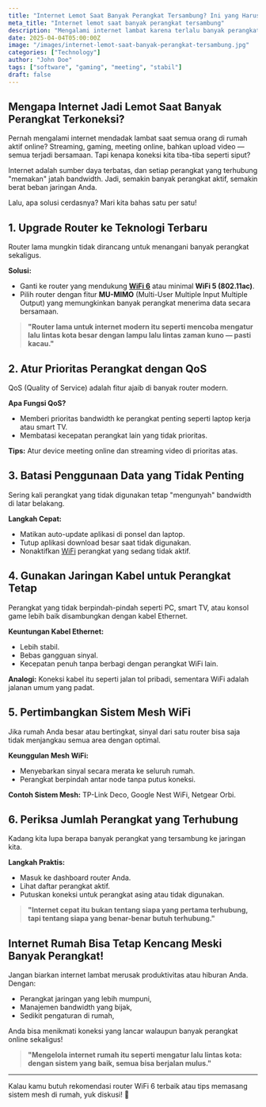 ```yaml
---
title: "Internet Lemot Saat Banyak Perangkat Tersambung? Ini yang Harus Kamu Lakukan"
meta_title: "Internet lemot saat banyak perangkat tersambung"
description: "Mengalami internet lambat karena terlalu banyak perangkat tersambung di rumah? Artikel ini menawarkan solusi efektif mulai dari upgrade router, mengatur QoS, menggunakan kabel Ethernet, hingga membangun sistem Mesh WiFi. Panduan ini membantu Anda menjaga kecepatan internet tetap stabil walau semua anggota keluarga aktif online bersamaan."
date: 2025-04-04T05:00:00Z
image: "/images/internet-lemot-saat-banyak-perangkat-tersambung.jpg"
categories: ["Technology"]
author: "John Doe"
tags: ["software", "gaming", "meeting", "stabil"]
draft: false
---
```



## **Mengapa Internet Jadi Lemot Saat Banyak Perangkat Terkoneksi?**
Pernah mengalami internet mendadak lambat saat semua orang di rumah aktif online? Streaming, gaming, meeting online, bahkan upload video — semua terjadi bersamaan. Tapi kenapa koneksi kita tiba-tiba seperti siput?

Internet adalah sumber daya terbatas, dan setiap perangkat yang terhubung "memakan" jatah bandwidth. Jadi, semakin banyak perangkat aktif, semakin berat beban jaringan Anda.

Lalu, apa solusi cerdasnya? Mari kita bahas satu per satu!

## **1. Upgrade Router ke Teknologi Terbaru**
Router lama mungkin tidak dirancang untuk menangani banyak perangkat sekaligus.

**Solusi:**
- Ganti ke router yang mendukung [**WiFi 6**](https://rgn.biz.id/tags/wifi6/) atau minimal **WiFi 5 (802.11ac)**.
- Pilih router dengan fitur **MU-MIMO** (Multi-User Multiple Input Multiple Output) yang memungkinkan banyak perangkat menerima data secara bersamaan.

> **"Router lama untuk internet modern itu seperti mencoba mengatur lalu lintas kota besar dengan lampu lalu lintas zaman kuno — pasti kacau."**

## **2. Atur Prioritas Perangkat dengan QoS**
QoS (Quality of Service) adalah fitur ajaib di banyak router modern.

**Apa Fungsi QoS?**
- Memberi prioritas bandwidth ke perangkat penting seperti laptop kerja atau smart TV.
- Membatasi kecepatan perangkat lain yang tidak prioritas.

**Tips:** Atur device meeting online dan streaming video di prioritas atas.

## **3. Batasi Penggunaan Data yang Tidak Penting**
Sering kali perangkat yang tidak digunakan tetap "mengunyah" bandwidth di latar belakang.

**Langkah Cepat:**
- Matikan auto-update aplikasi di ponsel dan laptop.
- Tutup aplikasi download besar saat tidak digunakan.
- Nonaktifkan [WiFi](https://rgn.biz.id/tags/wifi/) perangkat yang sedang tidak aktif.

## **4. Gunakan Jaringan Kabel untuk Perangkat Tetap**
Perangkat yang tidak berpindah-pindah seperti PC, smart TV, atau konsol game lebih baik disambungkan dengan kabel Ethernet.

**Keuntungan Kabel Ethernet:**
- Lebih stabil.
- Bebas gangguan sinyal.
- Kecepatan penuh tanpa berbagi dengan perangkat WiFi lain.

**Analogi:** Koneksi kabel itu seperti jalan tol pribadi, sementara WiFi adalah jalanan umum yang padat.

## **5. Pertimbangkan Sistem Mesh WiFi**
Jika rumah Anda besar atau bertingkat, sinyal dari satu router bisa saja tidak menjangkau semua area dengan optimal.

**Keunggulan Mesh WiFi:**
- Menyebarkan sinyal secara merata ke seluruh rumah.
- Perangkat berpindah antar node tanpa putus koneksi.

**Contoh Sistem Mesh:** TP-Link Deco, Google Nest WiFi, Netgear Orbi.

## **6. Periksa Jumlah Perangkat yang Terhubung**
Kadang kita lupa berapa banyak perangkat yang tersambung ke jaringan kita.

**Langkah Praktis:**
- Masuk ke dashboard router Anda.
- Lihat daftar perangkat aktif.
- Putuskan koneksi untuk perangkat asing atau tidak digunakan.

> **"Internet cepat itu bukan tentang siapa yang pertama terhubung, tapi tentang siapa yang benar-benar butuh terhubung."**

## **Internet Rumah Bisa Tetap Kencang Meski Banyak Perangkat!**
Jangan biarkan internet lambat merusak produktivitas atau hiburan Anda. Dengan:
- Perangkat jaringan yang lebih mumpuni,
- Manajemen bandwidth yang bijak,
- Sedikit pengaturan di rumah,

Anda bisa menikmati koneksi yang lancar walaupun banyak perangkat online sekaligus!

> **"Mengelola internet rumah itu seperti mengatur lalu lintas kota: dengan sistem yang baik, semua bisa berjalan mulus."**

---

Kalau kamu butuh rekomendasi router WiFi 6 terbaik atau tips memasang sistem mesh di rumah, yuk diskusi! 🚀

